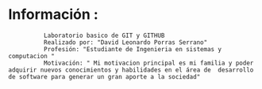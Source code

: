 # Información :
              Laboratorio basico de GIT y GITHUB
              Realizado por: "David Leonardo Porras Serrano"
              Profesión: "Estudiante de Ingenieria en sistemas y computacion "
              Motivación: " Mi motivacion principal es mi familia y poder adquirir nuevos conocimientos y habilidades en el área de  desarrollo de software para generar un gran aporte a la sociedad"


